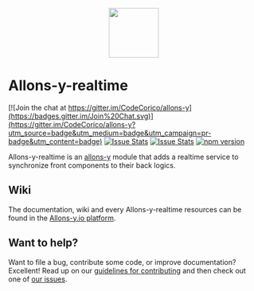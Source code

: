 <p align="center"><img src="http://codecorico.com/allons-y-logo.png" height="100" /></p>

# Allons-y-realtime

[![Join the chat at https://gitter.im/CodeCorico/allons-y](https://badges.gitter.im/Join%20Chat.svg)](https://gitter.im/CodeCorico/allons-y?utm_source=badge&utm_medium=badge&utm_campaign=pr-badge&utm_content=badge)
[![Issue Stats](http://issuestats.com/github/codecorico/allons-y-realtime/badge/issue)](http://issuestats.com/github/codecorico/allons-y)
[![Issue Stats](http://issuestats.com/github/codecorico/allons-y-realtime/badge/pr)](http://issuestats.com/github/codecorico/allons-y)
[![npm version](https://badge.fury.io/js/allons-y-realtime.svg)](https://badge.fury.io/js/allons-y-realtime)

Allons-y-realtime is an [allons-y](https://github.com/CodeCorico/allons-y) module that adds a realtime service to synchronize front components to their back logics.

## Wiki

The documentation, wiki and every Allons-y-realtime resources can be found in the [Allons-y.io platform](http://allons-y.io).

## Want to help?

Want to file a bug, contribute some code, or improve documentation? Excellent! Read up on our [guidelines for contributing](CONTRIBUTING.md) and then check out one of [our issues](https://github.com/CodeCorico/allons-y-realtime/issues).
